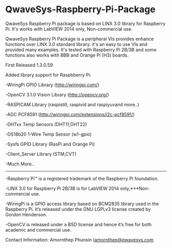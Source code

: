 # QwaveSys-Raspberry-Pi-Package

QwaveSys Raspberry Pi package is based on LINX 3.0 library for Raspberry Pi. It's works with LabVIEW 2014 only, Non-commercial use.

QwaveSys Raspberry Pi Package is a peripheral VIs provides enhance functions over LINX 3.0 standard library. it's an easy to use VIs and provided many examples. It's tested with Raspberry Pi 2B/3B and some functions also works with BBB and Orange Pi (H3) boards.

First Released 1.3.0.59

Added library support for Raspbberry Pi:

-WiringPi GPIO Library (http://wiringpi.com/)

-OpenCV 3.1.0 Vision Library (http://opencv.org/)

-RASPICAM Library (raspistill, raspivid and raspiyuvand more..)

-ADC PCF8591 (http://wiringpi.com/extensions/i2c-pcf8591/)

-DHTxx Temp Sensors (DHT11,DHT22)

-DS18b20 1-Wire Temp Sensor (w1-gpio)

-Sysfs GPIO Library (RasPi and Orange Pi)

-Client_Server Library (STM,CVT)

-Much More..

------------------------------------------------------------------
-Raspberry Pi™ is a registered trademark of the Raspberry Pi foundation.

-LINX 3.0 for Raspberry Pi 2B/3B is for LabVIEW 2014 only,***Non-commercial use.

-WiringPi is a GPIO access library based on BCM2835 library used in the Raspberry Pi. It’s released under the GNU LGPLv3 license created by Gordon Henderson.

-OpenCV is released under a BSD license and hence it’s free for both academic and commercial use.

Contact Information: 
Amornthep Phunsin (amornthep@qwavesys.com

